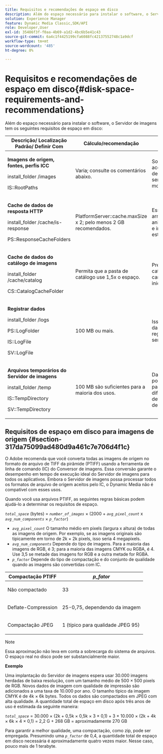 ```yaml
---
title: Requisitos e recomendações de espaço em disco
description: Além do espaço necessário para instalar o software, o Servidor de imagens tem os seguintes requisitos de espaço em disco.
solution: Experience Manager
feature: Dynamic Media Classic,SDK/API
role: Developer,User
exl-id: 35486f3f-f0aa-4b69-a1d2-4bc6b5e41c43
source-git-commit: 6a4c1f4425199cfa6088fc42137552748c1a9dcf
workflow-type: tm+mt
source-wordcount: '485'
ht-degree: 0%

---
```


# Requisitos e recomendações de espaço em disco{#disk-space-requirements-and-recommendations}

Além do espaço necessário para instalar o software, o Servidor de imagens tem os seguintes requisitos de espaço em disco:

<table id="table_0AE363AB76304F258A19E43500FE8423"> 
 <thead> 
  <tr> 
   <th class="entry"> <b>Descrição/ Localização Padrão/ Definir Com</b> </th> 
   <th class="entry"> <b>Cálculo/recomendação</b> </th> 
   <th class="entry"> <b>Comentários</b> </th> 
  </tr> 
 </thead>
 <tbody> 
  <tr> 
   <td> <p><b>Imagens de origem, fontes, perfis ICC</b> </p> <p> <span class="filepath"> <span class="varname"> install_folder </span>/images </span> <span class="codeph"></span> </p> <p> <span class="codeph"> IS::RootPaths </span> </p> </td> 
   <td> <p>Varia; consulte os comentários abaixo. </p> </td> 
   <td> <p>Somente deve ser acessível ao Servidor de imagens; os servidores nunca modificam dados. </p> </td> 
  </tr> 
  <tr> 
   <td> <p><b>Cache de dados de resposta HTTP</b> </p> <p> <span class="filepath"> <span class="varname"> install_folder </span>/cache/is-response </span> </p> <p> <span class="codeph"> PS::ResponseCacheFolders </span> </p> </td> 
   <td> <p> <span class="codeph"> PlatformServer::cache.maxSize </span> x 2; pelo menos 2 GB recomendados. </p> </td> 
   <td> <p>Esse cache também armazena dados aninhados/incorporados e imagens de origem estrangeira. </p> </td> 
  </tr> 
  <tr> 
   <td> <p><b>Cache de dados do catálogo de imagens</b> </p> <p> <span class="filepath"> <span class="varname"> install_folder </span>/cache/catalog </span> </p> <p> <span class="codeph"> CS::CatalogCacheFolder </span> </p> </td> 
   <td> <p>Permita que a pasta de catálogo use 1,5x o espaço. </p> </td> 
   <td> <p>Preenchido quando os catálogos são carregados inicialmente. </p> </td> 
  </tr> 
  <tr> 
   <td> <p><b>Registrar dados</b> </p> <p> <span class="filepath"> <span class="varname"> install_folder </span>/logs </span> </p> <p> <span class="codeph"> PS::LogFolder </span> </p> <p> <span class="codeph"> IS::LogFile </span> </p> <p> <span class="codeph"> SV::LogFile </span> </p> </td> 
   <td> <p>100 MB ou mais. </p> </td> 
   <td> <p>Isso varia dependendo da configuração de registro e do uso do servidor. </p> </td> 
  </tr> 
  <tr> 
   <td> <p><b>Arquivos temporários do Servidor de imagens</b> </p> <p> <span class="filepath"> <span class="varname"> install_folder </span>/temp </span> </p> <p> <span class="codeph"> IS::TempDirectory </span> </p> <p> <span class="codeph"> SV::TempDirectory </span> </p> </td> 
   <td> <p>100 MB são suficientes para a maioria dos usos. </p> </td> 
   <td> <p>Dados de vida curta; podem ser necessários para imagens de origem diferentes de PTIFFs e determinados formatos de imagem de resposta. </p> </td> 
  </tr> 
 </tbody> 
</table>

## Requisitos de espaço em disco para imagens de origem {#section-317da75099ad480d9a461c7e706d4f1c}

O Adobe recomenda que você converta todas as imagens de origem no formato de arquivo de TIFF da pirâmide (PTIFF) usando a ferramenta de linha de comando (IC) do Conversor de imagens. Essa conversão garante o desempenho em tempo de execução ideal do Servidor de imagens para todos os aplicativos. Embora o Servidor de imagens possa processar todos os formatos de arquivo de origem aceitos pelo IC, o Dynamic Media não é compatível com esses usos.

Quando você usa arquivos PTIFF, as seguintes regras básicas podem ajudá-lo a determinar os requisitos de espaço.

*`total_space`* (bytes) = *`number_of_images`*  × (2000 + *`avg_pixel_count`* x *`avg_num_components`*  ×  *`p_factor`*)

* *`avg_pixel_count`* O tamanho médio em pixels (largura x altura) de todas as imagens de origem. Por exemplo, se as imagens originais são tipicamente em torno de 2k × 2k pixels, isso seria 4 megapixels.
* *`avg_num_components`* Depende do tipo de imagens. Para a maioria das imagens de RGB, é 3; para a maioria das imagens CMYK ou RGBA, é 4. Use 3,5 se metade das imagens for RGB e a outra metade for RGBA.
* *`p_factor`* Depende do tipo de compactação e do conjunto de qualidade quando as imagens são convertidas com IC.

<table id="table_89995BECF30243569954819D07DA2A2F"> 
 <thead> 
  <tr> 
   <th class="entry"> <b>Compactação PTIFF</b> </th> 
   <th class="entry"> <b><i>p_fator</i></b> </th> 
  </tr> 
 </thead>
 <tbody> 
  <tr> 
   <td> <p>Não compactado </p> </td> 
   <td> <p> 33 </p> </td> 
  </tr> 
  <tr> 
   <td> <p>Deflate-Compression </p> </td> 
   <td> <p> 25-0,75, dependendo da imagem </p> </td> 
  </tr> 
  <tr> 
   <td> <p>Compactação JPEG </p> </td> 
   <td> <p> 1 (típico para qualidade JPEG 95) </p> </td> 
  </tr> 
 </tbody> 
</table>

>[!NOTE]
>
>Essa aproximação não leva em conta a sobrecarga do sistema de arquivos. O espaço real no disco pode ser substancialmente maior.

**Exemplo**

Uma implantação do Servidor de imagens espera usar 30.000 imagens herdadas de baixa resolução, com um tamanho médio de 500 × 500 pixels de RGB. Novos dados de imagem com qualidade de impressão são adicionados a uma taxa de 10.000 por ano. O tamanho típico da imagem CMYK é de 4k × 6k bytes. Todos os dados são compactados em JPEG com alta qualidade. A quantidade total de espaço em disco após três anos de uso é estimada da seguinte maneira:

*`total_space`* = 30.000 × (2k + 0,5k × 0,5k × 3 × 0,1) + 3 × 10.000 × (2k + 4k × 6k × 4 × 0,1) = 2,2 G + 268 GB = aproximadamente 270 GB

Para garantir a melhor qualidade, uma compactação, como zip, pode ser empregada. Presumindo uma *`p_factor`* de 0,4, a quantidade total de espaço em disco necessária é aproximadamente quatro vezes maior. Nesse caso, pouco mais de 1 terabyte.

